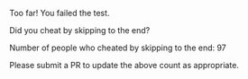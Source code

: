 Too far! You failed the test.

Did you cheat by skipping to the end? 

Number of people who cheated by skipping to the end: 97

Please submit a PR to update the above count as appropriate.
